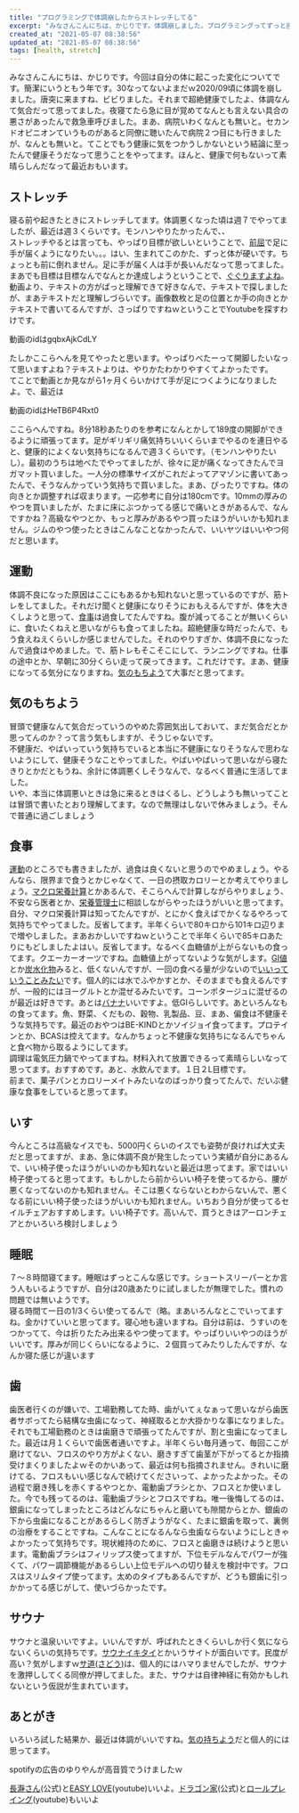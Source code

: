 ```yaml
---
title: "プログラミングで体調崩したからストレッチしてる"
excerpt: "みなさんこんにちは、かじりです。体調崩しました。プログラミングってずっと座っているし、ほとんど動かないから体調崩すこともあるかと思います。寝る前にストレッチしたり、運動するようにして健康に努めています。半年くらいして体調よくなってきてるなって体感します。体感でしか測れないのが厄介ですが、続けていこうと思います。"
created_at: "2021-05-07 08:38:56"
updated_at: "2021-05-07 08:38:56"
tags: [health, stretch]
---
```


みなさんこんにちは、かじりです。今回は自分の体に起こった変化についてです。簡潔にいうともう年です。30なってないよまだｗ2020/09頃に体調を崩しました。唐突に来ますね、ビビりました。それまで超絶健康でしたよ、体調なんて気合だって思ってました。夜寝てたら急に目が覚めてなんとも言えない具合の悪さがあったんで救急車呼びました。まあ、病院いわくなんとも無いと。セカンドオピニオンていうものがあると同僚に聴いたんで病院２つ目にも行きましたが、なんとも無いと。てことでもう健康に気をつかうしかないという結論に至ったんで健康そうだなって思うことをやってます。ほんと、健康で何もないって素晴らしんだなって最近おもいます。


## ストレッチ

寝る前や起きたときにストレッチしてます。体調悪くなった頃は週７でやってましたが、最近は週３くらいです。モンハンやりたかったんで、、  
ストレッチやるとは言っても、やっぱり目標が欲しいということで、[前屈](https://ja.wikipedia.org/wiki/%E4%BD%93%E5%89%8D%E5%B1%88%E6%B8%AC%E5%AE%9A)で足に手が届くようになりたい。。。はい、生まれてこのかた、ずっと体が硬いです。ちょっとも前に倒れません。足に手が届く人は手が長いんだなって思ってました。まあでも目標は目標なんでなんとか達成しようということで、[ぐぐりますよね](https://www.google.com/search?q=%E3%82%B9%E3%83%88%E3%83%AC%E3%83%83%E3%83%81&rlz=1C1QABZ_jaJP893JP893&oq=%E3%82%B9%E3%83%88%E3%83%AC%E3%83%83%E3%83%81&aqs=chrome..69i57j0i433j0j0i433j0j0i433j0l2j0i433j0i131i433.3886j0j7&sourceid=chrome&ie=UTF-8)。動画より、テキストの方がぱっと理解できて好きなんで、テキストで探しましたが、まあテキストだと理解しづらいです。画像数枚と足の位置とか手の向きとかテキストで書いてるんですが、さっぱりですねｗということでYoutubeを探すわけです。

動画のidはgqbxAjkCdLY

たしかここらへんを見てやったと思います。やっぱりべたーって開脚したいなって思いますよね？テキストよりは、やりかたわかりやすくてよかったです。  
てことで動画とか見ながら1ヶ月くらいかけて手が足につくようになりましたよ。で、最近は

動画のidはHeTB6P4Rxt0

ここらへんですね。8分18秒あたりのを参考になんとかして189度の開脚ができるように頑張ってます。足がギリギリ痛気持ちいいくらいまでやるのを連日やると、健康的によくない気持ちになるんで週３くらいです。（モンハンやりたいし）。最初のうちは地べたでやってましたが、徐々に足が痛くなってきたんでヨガマット買いました。一人分の標準サイズがこれだよってアマゾンに書いてあったんで、そうなんかっていう気持ちで買いました。まあ、ぴったりですね。体の向きとか調整すれば収まります。一応参考に自分は180cmです。10mmの厚みのやつを買いましたが、たまに床にぶつかってる感じで痛いときがあるんで、なんですかね？高級なやつとか、もっと厚みがあるやつ買ったほうがいいかも知れません。ジムのやつ使ったときはこんなことなかったんで、いいヤツはいいやつ何だと思います。

## 運動

体調不良になった原因はここにもあるかも知れないと思っているのですが、筋トレをしてました。それだけ聞くと健康になりそうにおもえるんですが、体を大きくしようと思って、[食事](/stretch-before-going-to-bed#%E9%A3%9F%E4%BA%8B)は過食してたんですね。腹が減ってることが無いくらいに、食いたくねえと思いながらも食ってましたね。超絶健康な時だったんで、もう食えねえくらいしか感じませんでした。それのやりすぎか、体調不良になったんで過食はやめました。で、筋トレもそこそこにして、ランニングですね。仕事の途中とか、早朝に30分くらい走って戻ってきます。これだけです。まあ、健康になってる気分になりますね。[気のもちよう](/stretch-before-going-to-bed#%E6%B0%97%E6%8C%81%E3%81%A1%E3%81%AE%E3%82%82%E3%81%A1%E3%82%88%E3%81%86)て大事だと思ってます。


## 気のもちよう

冒頭で健康なんて気合だっていうのやめた雰囲気出しておいて、まだ気合だとか思ってんのか？って言う気もしますが、そうじゃないです。  
不健康だ、やばいっていう気持ちでいると本当に不健康になりそうなんで思わないようにして、健康そうなことやってました。やばいやばいって思いながら寝たきりとかだともうね、余計に体調悪くしそうなんで、なるべく普通に生活してました。  
いや、本当に体調悪いときは急に来るときはくるし、どうしようも無いってことは冒頭で書いたとおり理解してます。なので無理はしないで休みましょう。そんで普通に過ごしましょう

## 食事

[運動](/stretch-before-going-to-bed#%E9%81%8B%E5%8B%95)のところでも書きましたが、過食は良くないと思うのでやめましょう。やるんなら、限界まで食うとかじゃなくて、一日の摂取カロリーとか考えてやりましょう。[マクロ栄養計算](https://dietgenius.jp/macro-nutrient-calculator/)とかあるんで、そこらへんで計算しながらやりましょう、不安なら医者とか、[栄養管理士](https://www.dietitian.or.jp/students/dietitian/)に相談しながらやったほうがいいと思ってます。
自分、マクロ栄養計算は知ってたんですが、とにかく食えばでかくなるやろって気持ちでやってました。反省してます。半年くらいで80キロから101キロ辺りまで増やしました。まあおかしいですねｗということで半年くらいで85キロあたりにもどしましたよはい。反省してます。なるべく血糖値が上がらないもの食ってます。クエーカーオーツですね。血糖値上がってないような気がします。[GI値](https://www.olive-hitomawashi.com/column/2019/09/post-6655.html)とか[炭水化物](https://www.mext.go.jp/component/a_menu/science/detail/__icsFiles/afieldfile/2017/12/20/1365343_1-0201r11.pdf)みると、低くないんですが、一回の食べる量が少ないので[いいっていうことみたい](https://www.olive-hitomawashi.com/column/2019/09/post-6655.html)です。個人的には水でふやかすとか、そのままでも食えるんですが、一般的にはヨーグルトとか混ぜるみたいです。コーンポタージュに混ぜるのが最近は好きです。あとは[バナナ](https://www.health2sync.com/ja/company/blog/banana-carbohydrate#:~:text=%E3%81%9D%E3%81%93%E3%81%A7%E6%8C%87%E6%A8%99%E3%81%AE%E4%B8%80%E3%81%A4,%E3%83%AA%E3%82%B9%E3%82%AF%E3%81%AF%E4%BD%8E%E3%81%84%E3%81%AE%E3%81%A7%E3%81%99%E3%80%82)いいですよ。低GIらしいです。あといろんなもの食ってます。魚、野菜、くだもの、穀物、乳製品、豆、まあ、偏食は不健康そうな気持ちです。最近のおやつはBE-KINDとかソイジョイ食ってます。プロテインとか、BCASは控えてます。なんかちょっと不健康な気持ちになるんでちゃんと食べ物から取るようにしてます。  
調理は電気圧力鍋でやってますね。材料入れて放置できるって素晴らしいなって思ってます。おすすめです。あと、水飲んでます。１日２L目標です。  
前まで、菓子パンとカロリーメイトみたいなのばっかり食ってたんで、だいぶ健康な食事をしていると思ってます。

## いす

今んところは高級なイスでも、5000円くらいのイスでも姿勢が良ければ大丈夫だと思ってますが、まあ、急に体調不良が発生したっていう実績が自分にあるんで、いい椅子使ったほうがいいのかも知れないと最近は思ってます。家ではいい椅子使ってると思ってます。もしかしたら前からいい椅子を使ってるから、腰が悪くなってないのかも知れません。そこは悪くならないとわからないんで、悪くなる前にいい椅子使ったほうがいいかも知れません。いちおう自分が使ってるセイルチェアおすすめします。いい椅子です。高いんで、買うときはアーロンチェアとかいろいろ検討しましょう

## 睡眠

７～８時間寝てます。睡眠はずっとこんな感じです。ショートスリーパーとか言う人もいるようですが、自分は20歳あたりに試しましたが無理でした。慣れの問題では無いようです。  
寝る時間て一日の1/3くらい使ってるんで（略。まあいろんなとこでいってますね。金かけていいと思ってます。寝心地も違いますね。自分は前は、うすいのをつかってて、今は折りたたみ出来るやつ使ってます。やっぱりいいやつのほうがいいです。厚みが同じくらいになるように、２個買ってみたりしたんですが、なんか寝た感じが違います

## 歯

歯医者行くのが嫌いで、工場勤務してた時、歯がいてぇなぁって思いながら歯医者サボってたら結構な虫歯になって、神経取るとか大掛かりな事になりました。それでも工場勤務のときは歯磨きで頑張ってたんですが、割と虫歯になってました。最近は月１くらいで歯医者通いですよ。半年くらい毎月通って、毎回ここが磨けてない、フロスのやり方がよくない、磨きすぎて歯茎が下がってるとか指摘受けまくりましたよｗそのかいあって、最近は何も指摘されません。きれいに磨けてる、フロスもいい感じなんで続けてくださいって、よかったよかった。その過程で磨き残しを赤くするやつとか、電動歯ブラシとか、フロスとか使いました。今でも残ってるのは、電動歯ブラシとフロスですね。唯一後悔してるのは、銀歯になってしまったところはどんなにちゃんと磨いても隙間からとか、銀歯の下から虫歯になることがあるらしく防ぎようがなく、たまに銀歯を取って、裏側の治療をすることですね。こんなことになるんなら虫歯ならないようにしときゃよかったって気持ちです。現状維持のために、フロスと歯磨きは続けようと思います。電動歯ブラシはフィリップス使ってますが、下位モデルなんでパワーが強くて、パワー調節機能があるらしい上位モデルへの切り替えを検討中です。フロスはスリムタイプ使ってます。太めのタイプもあるんですが、どうも銀歯に引っかかってる感じがして、使いづらかったです。

## サウナ

サウナと温泉いいですよ。いいんですが、呼ばれたときくらいしか行く気にならないくらいの気持ちです。[サウナイキタイ](https://sauna-ikitai.com/)とかいうサイトが面白いです。民度が高い？気がしますｗ[サ道(さどう)](https://www.tv-tokyo.co.jp/sa_una37/news/#:~:text=2019%E5%B9%B47%E6%9C%88%E6%9C%9F,%E5%A5%BD%E3%81%8D%E3%81%AE%E3%81%9F%E3%82%81%E3%81%AE%E3%83%89%E3%83%A9%E3%83%9E%E2%80%9D%E3%80%82)は、個人的にはハマりませんでしたが、サウナを激押ししてくる同僚が押してました。また、サウナは自律神経に有効かもしれないという仮説が生まれています。

## あとがき

いろいろ試した結果か、最近は体調がいいですね。[気の持ちよう](http://localhost:3000/stretch-before-going-to-bed#%E6%B0%97%E3%81%AE%E3%82%82%E3%81%A1%E3%82%88%E3%81%86)だと個人的には思ってます。

spotifyの広告のゆりやんが高音質でうけましたｗ

[長瀞さん](https://www.nagatorosan.jp/)(公式)と[EASY LOVE](https://www.youtube.com/watch?v=J51CxEEYq50)(youtube)いいよ。[ドラゴン家](https://doraie.com/)(公式)と[ロールプレイング](https://www.youtube.com/watch?v=iZHOLVmUMCU)(youtube)もいいよ
